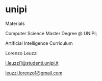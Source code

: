 # unipi
Materials 

Computer Science Master Degree @ UNIPI; 

Artificial Intelligence Curriculum

Lorenzo Leuzzi

l.leuzzi1@studenti.unipi.it

leuzzi.lorenzo1@gmail.com
